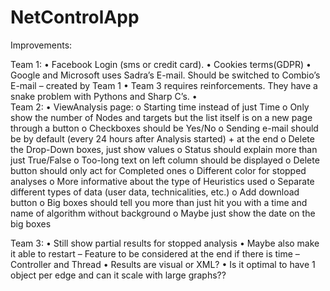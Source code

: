 # NetControlApp 


Improvements:

Team 1:
•	Facebook Login (sms or credit card). 
•	Cookies terms(GDPR)
•	Google and Microsoft uses Sadra’s E-mail. Should be switched to Combio’s E-mail – created by Team 1
•	Team 3 requires reinforcements. They have a snake problem with Pythons and Sharp C’s.
•	
Team 2:
•	ViewAnalysis page:
  o	Starting time instead of just Time
  o	Only show the number of Nodes and targets but the list itself is on a new page through a button
  o	Checkboxes should be Yes/No
  o	Sending e-mail should be by default (every 24 hours after Analysis started) + at the end 
  o	Delete the Drop-Down boxes, just show values
  o	Status should explain more than just True/False
  o	Too-long text on left column should be displayed 
  o	Delete button should only act for Completed ones
  o	Different color for stopped analyses
  o	More informative about the type of Heuristics used
  o	Separate different types of data (user data, technicalities, etc.)
  o	Add download button
  o	Big boxes should tell you more than just hit you with a time and name of algorithm without background 
  o	Maybe just show the date on the big boxes

Team 3:
•	Still show partial results for stopped analysis
•	Maybe also make it able to restart – Feature to be considered at the end if there is time – Controller and Thread
•	Results are visual or XML? 
•	Is it optimal to have 1 object per edge and can it scale with large graphs??

